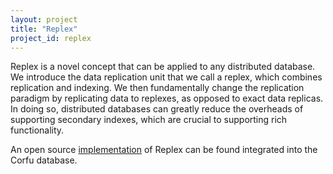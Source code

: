 ```yaml
---
layout: project
title: "Replex"
project_id: replex
---
```


Replex is a novel concept that can be applied to any distributed database. We
introduce the data replication unit that we call a replex, which combines
replication and indexing. We then fundamentally change the replication paradigm
by replicating data to replexes, as opposed to exact data replicas. In doing
so, distributed databases can greatly reduce the overheads of supporting
secondary indexes, which are crucial to supporting rich functionality.

An open source [implementation](https://github.com/CorfuDB/CorfuDB) of Replex can be found integrated into the Corfu
database.

